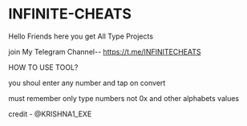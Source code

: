 # INFINITE-CHEATS
Hello Friends here you get All Type Projects

join My Telegram Channel-- https://t.me/INFINITECHEATS

HOW TO USE TOOL? 

you shoul enter any number and tap on convert

must remember only type numbers not
0x and other alphabets values

credit - @KRISHNA1_EXE
